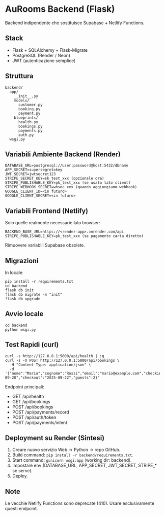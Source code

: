 # AuRooms Backend (Flask)

Backend indipendente che sostituisce Supabase + Netlify Functions.

## Stack
- Flask + SQLAlchemy + Flask-Migrate
- PostgreSQL (Render / Neon)
- JWT (autenticazione semplice)

## Struttura
```
backend/
  app/
    __init__.py
    models/
      customer.py
      booking.py
      payment.py
    blueprints/
      health.py
      bookings.py
      payments.py
      auth.py
  wsgi.py
```

## Variabili Ambiente Backend (Render)
```
DATABASE_URL=postgresql://user:password@host:5432/dbname
APP_SECRET=supersegretokey
JWT_SECRET=jwtsecret123
STRIPE_SECRET_KEY=sk_test_xxx (opzionale ora)
STRIPE_PUBLISHABLE_KEY=pk_test_xxx (se usato lato client)
STRIPE_WEBHOOK_SECRET=whsec_xxx (quando aggiungiamo webhook)
GOOGLE_CLIENT_ID=<in futuro>
GOOGLE_CLIENT_SECRET=<in futuro>
```

## Variabili Frontend (Netlify)
Solo quelle realmente necessarie lato browser:
```
BACKEND_BASE_URL=https://<render-app>.onrender.com/api
STRIPE_PUBLISHABLE_KEY=pk_test_xxx (se pagamento carta diretto)
```
Rimuovere variabili Supabase obsolete.

## Migrazioni
In locale:
```
pip install -r requirements.txt
cd backend
flask db init
flask db migrate -m "init"
flask db upgrade
```

## Avvio locale
```
cd backend
python wsgi.py
```

## Test Rapidi (curl)
```
curl -s http://127.0.0.1:5000/api/health | jq
curl -s -X POST http://127.0.0.1:5000/api/bookings \
  -H "Content-Type: application/json" \
  -d '{"nome":"Mario","cognome":"Rossi","email":"mario@example.com","checkin":"2025-09-20","checkout":"2025-09-22","guests":2}'
```

Endpoint principali:
- GET /api/health
- GET /api/bookings
- POST /api/bookings
- POST /api/payments/record
- POST /api/auth/token
- POST /api/payments/intent

## Deployment su Render (Sintesi)
1. Creare nuovo servizio Web → Python → repo GitHub.
2. Build command: `pip install -r backend/requirements.txt`.
3. Start command: `gunicorn wsgi:app` (working dir: backend).
4. Impostare env (DATABASE_URL, APP_SECRET, JWT_SECRET, STRIPE_* se serve).
5. Deploy.

## Note
Le vecchie Netlify Functions sono deprecate (410). Usare esclusivamente questi endpoint.
